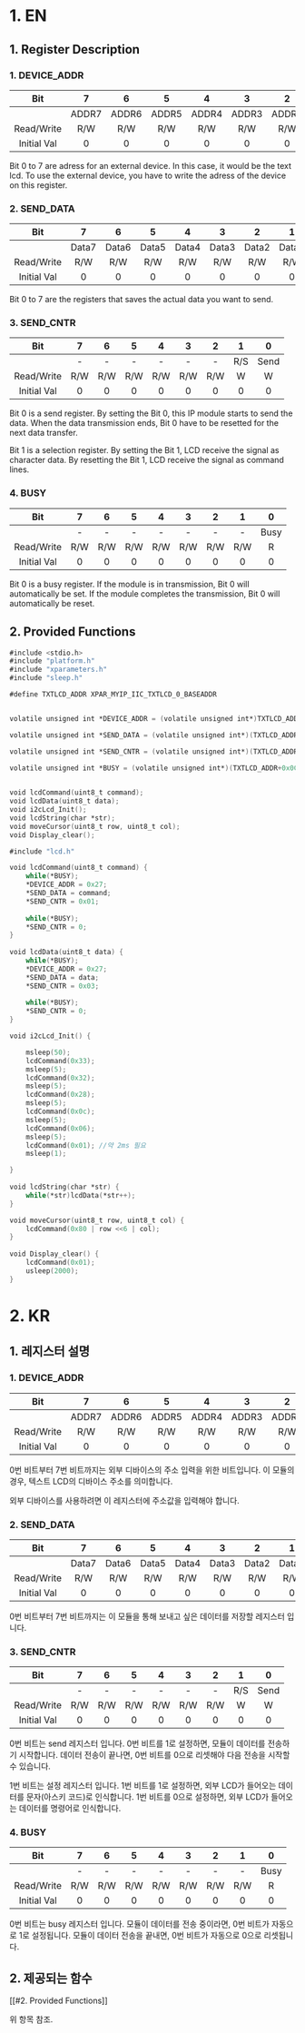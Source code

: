 # 1. EN
## 1. Register Description

### 1. DEVICE_ADDR

|     Bit     |   7   |   6   |   5   |   4   |   3   |   2   |   1   |   0   |
| :---------: | :---: | :---: | :---: | :---: | :---: | :---: | :---: | :---: |
|             | ADDR7 | ADDR6 | ADDR5 | ADDR4 | ADDR3 | ADDR2 | ADDR1 | ADDR0 |
| Read/Write  |  R/W  |  R/W  |  R/W  |  R/W  |  R/W  |  R/W  |  R/W  |  R/W  |
| Initial Val |   0   |   0   |   0   |   0   |   0   |   0   |   0   |   0   |
Bit 0 to 7 are adress for an external device. In this case, it would be the text lcd.
To use the external device, you have to write the adress of the device on this register.


### 2. SEND_DATA

|     Bit     |   7   |   6   |   5   |   4   |   3   |   2   |   1   |   0   |
| :---------: | :---: | :---: | :---: | :---: | :---: | :---: | :---: | :---: |
|             | Data7 | Data6 | Data5 | Data4 | Data3 | Data2 | Data1 | Data0 |
| Read/Write  |  R/W  |  R/W  |  R/W  |  R/W  |  R/W  |  R/W  |  R/W  |  R/W  |
| Initial Val |   0   |   0   |   0   |   0   |   0   |   0   |   0   |   0   |
Bit 0 to 7 are the registers that saves the actual data you want to send.

### 3. SEND_CNTR

|     Bit     |  7  |  6  |  5  |  4  |  3  |  2  |  1  |  0   |
| :---------: | :-: | :-: | :-: | :-: | :-: | :-: | :-: | :--: |
|             |  -  |  -  |  -  |  -  |  -  |  -  | R/S | Send |
| Read/Write  | R/W | R/W | R/W | R/W | R/W | R/W |  W  |  W   |
| Initial Val |  0  |  0  |  0  |  0  |  0  |  0  |  0  |  0   |
Bit 0 is a send register.
By setting the Bit 0, this IP module starts to send the data.
When the data transmission ends, Bit 0 have to be resetted for the next data transfer.

Bit 1 is a selection register.
By setting the Bit 1, LCD receive the signal as character data.
By resetting the Bit 1, LCD receive the signal as command lines. 

### 4. BUSY

|     Bit     |  7  |  6  |  5  |  4  |  3  |  2  |  1  |  0   |
| :---------: | :-: | :-: | :-: | :-: | :-: | :-: | :-: | :--: |
|             |  -  |  -  |  -  |  -  |  -  |  -  |  -  | Busy |
| Read/Write  | R/W | R/W | R/W | R/W | R/W | R/W | R/W |  R   |
| Initial Val |  0  |  0  |  0  |  0  |  0  |  0  |  0  |  0   |
Bit 0 is a busy register.
If the module is in transmission, Bit 0 will automatically be set.
If the module completes the transmission, Bit 0 will automatically be reset.


## 2. Provided Functions

```verilog title:"lcd.h"
#include <stdio.h>
#include "platform.h"
#include "xparameters.h"
#include "sleep.h" 

#define TXTLCD_ADDR XPAR_MYIP_IIC_TXTLCD_0_BASEADDR


volatile unsigned int *DEVICE_ADDR = (volatile unsigned int*)TXTLCD_ADDR;

volatile unsigned int *SEND_DATA = (volatile unsigned int*)(TXTLCD_ADDR+0x04);

volatile unsigned int *SEND_CNTR = (volatile unsigned int*)(TXTLCD_ADDR+0x08);

volatile unsigned int *BUSY = (volatile unsigned int*)(TXTLCD_ADDR+0x0C);

  
void lcdCommand(uint8_t command);
void lcdData(uint8_t data);
void i2cLcd_Init();
void lcdString(char *str);
void moveCursor(uint8_t row, uint8_t col);
void Display_clear();
```

```verilog title:"lcd.c"
#include "lcd.h"

void lcdCommand(uint8_t command) {
	while(*BUSY);
	*DEVICE_ADDR = 0x27;
	*SEND_DATA = command;
	*SEND_CNTR = 0x01; 
	
	while(*BUSY);
	*SEND_CNTR = 0;
}
  
void lcdData(uint8_t data) {
	while(*BUSY);
	*DEVICE_ADDR = 0x27;
	*SEND_DATA = data;
	*SEND_CNTR = 0x03; 
	
	while(*BUSY);
	*SEND_CNTR = 0;
}

void i2cLcd_Init() {

	msleep(50);
	lcdCommand(0x33);
	msleep(5);
	lcdCommand(0x32);
	msleep(5);
	lcdCommand(0x28);
	msleep(5);
	lcdCommand(0x0c);
	msleep(5);
	lcdCommand(0x06);
	msleep(5);
	lcdCommand(0x01); //약 2ms 필요
	msleep(1);

}
  
void lcdString(char *str) {
	while(*str)lcdData(*str++);
} 

void moveCursor(uint8_t row, uint8_t col) {
	lcdCommand(0x80 | row <<6 | col);
}
  
void Display_clear() {
	lcdCommand(0x01);
	usleep(2000);
}
```
# 2. KR

## 1. 레지스터 설명

### 1. DEVICE_ADDR

|     Bit     |   7   |   6   |   5   |   4   |   3   |   2   |   1   |   0   |
| :---------: | :---: | :---: | :---: | :---: | :---: | :---: | :---: | :---: |
|             | ADDR7 | ADDR6 | ADDR5 | ADDR4 | ADDR3 | ADDR2 | ADDR1 | ADDR0 |
| Read/Write  |  R/W  |  R/W  |  R/W  |  R/W  |  R/W  |  R/W  |  R/W  |  R/W  |
| Initial Val |   0   |   0   |   0   |   0   |   0   |   0   |   0   |   0   |
0번 비트부터 7번 비트까지는 외부 디바이스의 주소 입력을 위한 비트입니다.
이 모듈의 경우, 텍스트 LCD의 디바이스 주소를 의미합니다.

외부 디바이스를 사용하려면 이 레지스터에 주소값을 입력해야 합니다.

### 2. SEND_DATA

|     Bit     |   7   |   6   |   5   |   4   |   3   |   2   |   1   |   0   |
| :---------: | :---: | :---: | :---: | :---: | :---: | :---: | :---: | :---: |
|             | Data7 | Data6 | Data5 | Data4 | Data3 | Data2 | Data1 | Data0 |
| Read/Write  |  R/W  |  R/W  |  R/W  |  R/W  |  R/W  |  R/W  |  R/W  |  R/W  |
| Initial Val |   0   |   0   |   0   |   0   |   0   |   0   |   0   |   0   |
0번 비트부터 7번 비트까지는 이 모듈을 통해 보내고 싶은 데이터를 저장할 레지스터 입니다.

### 3. SEND_CNTR

|     Bit     |  7  |  6  |  5  |  4  |  3  |  2  |  1  |  0   |
| :---------: | :-: | :-: | :-: | :-: | :-: | :-: | :-: | :--: |
|             |  -  |  -  |  -  |  -  |  -  |  -  | R/S | Send |
| Read/Write  | R/W | R/W | R/W | R/W | R/W | R/W |  W  |  W   |
| Initial Val |  0  |  0  |  0  |  0  |  0  |  0  |  0  |  0   |
0번 비트는 send 레지스터 입니다.
0번 비트를 1로 설정하면, 모듈이 데이터를 전송하기 시작합니다.
데이터 전송이 끝나면, 0번 비트를 0으로 리셋해야 다음 전송을 시작할 수 있습니다.

1번 비트는 설정 레지스터 입니다.
1번 비트를 1로 설정하면, 외부 LCD가 들어오는 데이터를 문자(아스키 코드)로 인식합니다.
1번 비트를 0으로 설정하면, 외부 LCD가 들어오는 데이터를 명령어로 인식합니다.

### 4. BUSY

|     Bit     |  7  |  6  |  5  |  4  |  3  |  2  |  1  |  0   |
| :---------: | :-: | :-: | :-: | :-: | :-: | :-: | :-: | :--: |
|             |  -  |  -  |  -  |  -  |  -  |  -  |  -  | Busy |
| Read/Write  | R/W | R/W | R/W | R/W | R/W | R/W | R/W |  R   |
| Initial Val |  0  |  0  |  0  |  0  |  0  |  0  |  0  |  0   |

0번 비트는 busy 레지스터 입니다.
모듈이 데이터를 전송 중이라면, 0번 비트가 자동으로 1로 설정됩니다.
모듈이 데이터 전송을 끝내면, 0번 비트가 자동으로 0으로 리셋됩니다.

## 2. 제공되는 함수

[[#2. Provided Functions]]

위 항목 참조.